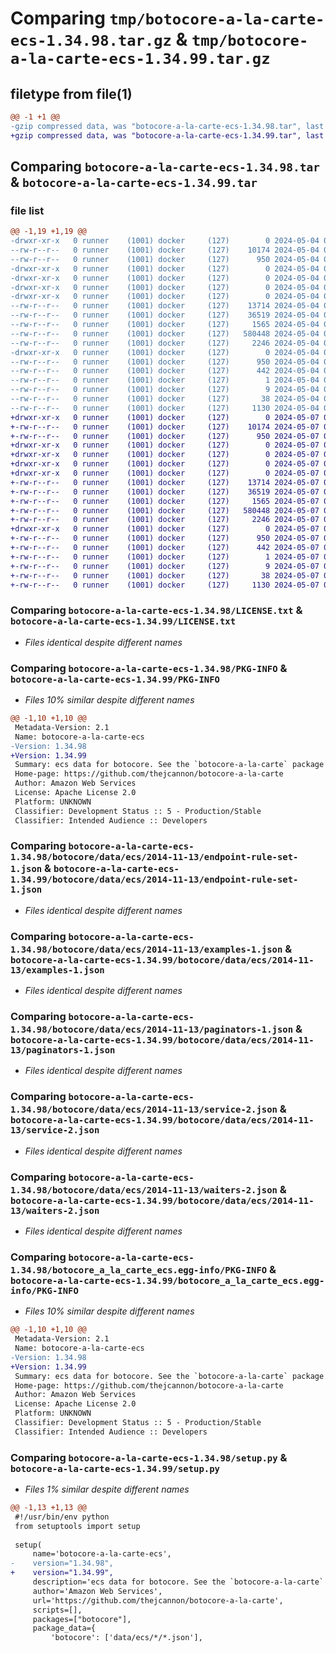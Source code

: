 # Comparing `tmp/botocore-a-la-carte-ecs-1.34.98.tar.gz` & `tmp/botocore-a-la-carte-ecs-1.34.99.tar.gz`

## filetype from file(1)

```diff
@@ -1 +1 @@
-gzip compressed data, was "botocore-a-la-carte-ecs-1.34.98.tar", last modified: Sat May  4 01:01:23 2024, max compression
+gzip compressed data, was "botocore-a-la-carte-ecs-1.34.99.tar", last modified: Tue May  7 01:02:25 2024, max compression
```

## Comparing `botocore-a-la-carte-ecs-1.34.98.tar` & `botocore-a-la-carte-ecs-1.34.99.tar`

### file list

```diff
@@ -1,19 +1,19 @@
-drwxr-xr-x   0 runner    (1001) docker     (127)        0 2024-05-04 01:01:23.238109 botocore-a-la-carte-ecs-1.34.98/
--rw-r--r--   0 runner    (1001) docker     (127)    10174 2024-05-04 01:01:22.000000 botocore-a-la-carte-ecs-1.34.98/LICENSE.txt
--rw-r--r--   0 runner    (1001) docker     (127)      950 2024-05-04 01:01:23.238109 botocore-a-la-carte-ecs-1.34.98/PKG-INFO
-drwxr-xr-x   0 runner    (1001) docker     (127)        0 2024-05-04 01:01:23.234109 botocore-a-la-carte-ecs-1.34.98/botocore/
-drwxr-xr-x   0 runner    (1001) docker     (127)        0 2024-05-04 01:01:23.234109 botocore-a-la-carte-ecs-1.34.98/botocore/data/
-drwxr-xr-x   0 runner    (1001) docker     (127)        0 2024-05-04 01:01:23.234109 botocore-a-la-carte-ecs-1.34.98/botocore/data/ecs/
-drwxr-xr-x   0 runner    (1001) docker     (127)        0 2024-05-04 01:01:23.238109 botocore-a-la-carte-ecs-1.34.98/botocore/data/ecs/2014-11-13/
--rw-r--r--   0 runner    (1001) docker     (127)    13714 2024-05-04 01:01:11.000000 botocore-a-la-carte-ecs-1.34.98/botocore/data/ecs/2014-11-13/endpoint-rule-set-1.json
--rw-r--r--   0 runner    (1001) docker     (127)    36519 2024-05-04 01:01:11.000000 botocore-a-la-carte-ecs-1.34.98/botocore/data/ecs/2014-11-13/examples-1.json
--rw-r--r--   0 runner    (1001) docker     (127)     1565 2024-05-04 01:01:11.000000 botocore-a-la-carte-ecs-1.34.98/botocore/data/ecs/2014-11-13/paginators-1.json
--rw-r--r--   0 runner    (1001) docker     (127)   580448 2024-05-04 01:01:11.000000 botocore-a-la-carte-ecs-1.34.98/botocore/data/ecs/2014-11-13/service-2.json
--rw-r--r--   0 runner    (1001) docker     (127)     2246 2024-05-04 01:01:11.000000 botocore-a-la-carte-ecs-1.34.98/botocore/data/ecs/2014-11-13/waiters-2.json
-drwxr-xr-x   0 runner    (1001) docker     (127)        0 2024-05-04 01:01:23.238109 botocore-a-la-carte-ecs-1.34.98/botocore_a_la_carte_ecs.egg-info/
--rw-r--r--   0 runner    (1001) docker     (127)      950 2024-05-04 01:01:23.000000 botocore-a-la-carte-ecs-1.34.98/botocore_a_la_carte_ecs.egg-info/PKG-INFO
--rw-r--r--   0 runner    (1001) docker     (127)      442 2024-05-04 01:01:23.000000 botocore-a-la-carte-ecs-1.34.98/botocore_a_la_carte_ecs.egg-info/SOURCES.txt
--rw-r--r--   0 runner    (1001) docker     (127)        1 2024-05-04 01:01:23.000000 botocore-a-la-carte-ecs-1.34.98/botocore_a_la_carte_ecs.egg-info/dependency_links.txt
--rw-r--r--   0 runner    (1001) docker     (127)        9 2024-05-04 01:01:23.000000 botocore-a-la-carte-ecs-1.34.98/botocore_a_la_carte_ecs.egg-info/top_level.txt
--rw-r--r--   0 runner    (1001) docker     (127)       38 2024-05-04 01:01:23.238109 botocore-a-la-carte-ecs-1.34.98/setup.cfg
--rw-r--r--   0 runner    (1001) docker     (127)     1130 2024-05-04 01:01:22.000000 botocore-a-la-carte-ecs-1.34.98/setup.py
+drwxr-xr-x   0 runner    (1001) docker     (127)        0 2024-05-07 01:02:25.232100 botocore-a-la-carte-ecs-1.34.99/
+-rw-r--r--   0 runner    (1001) docker     (127)    10174 2024-05-07 01:02:24.000000 botocore-a-la-carte-ecs-1.34.99/LICENSE.txt
+-rw-r--r--   0 runner    (1001) docker     (127)      950 2024-05-07 01:02:25.228100 botocore-a-la-carte-ecs-1.34.99/PKG-INFO
+drwxr-xr-x   0 runner    (1001) docker     (127)        0 2024-05-07 01:02:25.228100 botocore-a-la-carte-ecs-1.34.99/botocore/
+drwxr-xr-x   0 runner    (1001) docker     (127)        0 2024-05-07 01:02:25.228100 botocore-a-la-carte-ecs-1.34.99/botocore/data/
+drwxr-xr-x   0 runner    (1001) docker     (127)        0 2024-05-07 01:02:25.228100 botocore-a-la-carte-ecs-1.34.99/botocore/data/ecs/
+drwxr-xr-x   0 runner    (1001) docker     (127)        0 2024-05-07 01:02:25.228100 botocore-a-la-carte-ecs-1.34.99/botocore/data/ecs/2014-11-13/
+-rw-r--r--   0 runner    (1001) docker     (127)    13714 2024-05-07 01:02:10.000000 botocore-a-la-carte-ecs-1.34.99/botocore/data/ecs/2014-11-13/endpoint-rule-set-1.json
+-rw-r--r--   0 runner    (1001) docker     (127)    36519 2024-05-07 01:02:10.000000 botocore-a-la-carte-ecs-1.34.99/botocore/data/ecs/2014-11-13/examples-1.json
+-rw-r--r--   0 runner    (1001) docker     (127)     1565 2024-05-07 01:02:10.000000 botocore-a-la-carte-ecs-1.34.99/botocore/data/ecs/2014-11-13/paginators-1.json
+-rw-r--r--   0 runner    (1001) docker     (127)   580448 2024-05-07 01:02:10.000000 botocore-a-la-carte-ecs-1.34.99/botocore/data/ecs/2014-11-13/service-2.json
+-rw-r--r--   0 runner    (1001) docker     (127)     2246 2024-05-07 01:02:10.000000 botocore-a-la-carte-ecs-1.34.99/botocore/data/ecs/2014-11-13/waiters-2.json
+drwxr-xr-x   0 runner    (1001) docker     (127)        0 2024-05-07 01:02:25.228100 botocore-a-la-carte-ecs-1.34.99/botocore_a_la_carte_ecs.egg-info/
+-rw-r--r--   0 runner    (1001) docker     (127)      950 2024-05-07 01:02:25.000000 botocore-a-la-carte-ecs-1.34.99/botocore_a_la_carte_ecs.egg-info/PKG-INFO
+-rw-r--r--   0 runner    (1001) docker     (127)      442 2024-05-07 01:02:25.000000 botocore-a-la-carte-ecs-1.34.99/botocore_a_la_carte_ecs.egg-info/SOURCES.txt
+-rw-r--r--   0 runner    (1001) docker     (127)        1 2024-05-07 01:02:25.000000 botocore-a-la-carte-ecs-1.34.99/botocore_a_la_carte_ecs.egg-info/dependency_links.txt
+-rw-r--r--   0 runner    (1001) docker     (127)        9 2024-05-07 01:02:25.000000 botocore-a-la-carte-ecs-1.34.99/botocore_a_la_carte_ecs.egg-info/top_level.txt
+-rw-r--r--   0 runner    (1001) docker     (127)       38 2024-05-07 01:02:25.232100 botocore-a-la-carte-ecs-1.34.99/setup.cfg
+-rw-r--r--   0 runner    (1001) docker     (127)     1130 2024-05-07 01:02:24.000000 botocore-a-la-carte-ecs-1.34.99/setup.py
```

### Comparing `botocore-a-la-carte-ecs-1.34.98/LICENSE.txt` & `botocore-a-la-carte-ecs-1.34.99/LICENSE.txt`

 * *Files identical despite different names*

### Comparing `botocore-a-la-carte-ecs-1.34.98/PKG-INFO` & `botocore-a-la-carte-ecs-1.34.99/PKG-INFO`

 * *Files 10% similar despite different names*

```diff
@@ -1,10 +1,10 @@
 Metadata-Version: 2.1
 Name: botocore-a-la-carte-ecs
-Version: 1.34.98
+Version: 1.34.99
 Summary: ecs data for botocore. See the `botocore-a-la-carte` package for more info.
 Home-page: https://github.com/thejcannon/botocore-a-la-carte
 Author: Amazon Web Services
 License: Apache License 2.0
 Platform: UNKNOWN
 Classifier: Development Status :: 5 - Production/Stable
 Classifier: Intended Audience :: Developers
```

### Comparing `botocore-a-la-carte-ecs-1.34.98/botocore/data/ecs/2014-11-13/endpoint-rule-set-1.json` & `botocore-a-la-carte-ecs-1.34.99/botocore/data/ecs/2014-11-13/endpoint-rule-set-1.json`

 * *Files identical despite different names*

### Comparing `botocore-a-la-carte-ecs-1.34.98/botocore/data/ecs/2014-11-13/examples-1.json` & `botocore-a-la-carte-ecs-1.34.99/botocore/data/ecs/2014-11-13/examples-1.json`

 * *Files identical despite different names*

### Comparing `botocore-a-la-carte-ecs-1.34.98/botocore/data/ecs/2014-11-13/paginators-1.json` & `botocore-a-la-carte-ecs-1.34.99/botocore/data/ecs/2014-11-13/paginators-1.json`

 * *Files identical despite different names*

### Comparing `botocore-a-la-carte-ecs-1.34.98/botocore/data/ecs/2014-11-13/service-2.json` & `botocore-a-la-carte-ecs-1.34.99/botocore/data/ecs/2014-11-13/service-2.json`

 * *Files identical despite different names*

### Comparing `botocore-a-la-carte-ecs-1.34.98/botocore/data/ecs/2014-11-13/waiters-2.json` & `botocore-a-la-carte-ecs-1.34.99/botocore/data/ecs/2014-11-13/waiters-2.json`

 * *Files identical despite different names*

### Comparing `botocore-a-la-carte-ecs-1.34.98/botocore_a_la_carte_ecs.egg-info/PKG-INFO` & `botocore-a-la-carte-ecs-1.34.99/botocore_a_la_carte_ecs.egg-info/PKG-INFO`

 * *Files 10% similar despite different names*

```diff
@@ -1,10 +1,10 @@
 Metadata-Version: 2.1
 Name: botocore-a-la-carte-ecs
-Version: 1.34.98
+Version: 1.34.99
 Summary: ecs data for botocore. See the `botocore-a-la-carte` package for more info.
 Home-page: https://github.com/thejcannon/botocore-a-la-carte
 Author: Amazon Web Services
 License: Apache License 2.0
 Platform: UNKNOWN
 Classifier: Development Status :: 5 - Production/Stable
 Classifier: Intended Audience :: Developers
```

### Comparing `botocore-a-la-carte-ecs-1.34.98/setup.py` & `botocore-a-la-carte-ecs-1.34.99/setup.py`

 * *Files 1% similar despite different names*

```diff
@@ -1,13 +1,13 @@
 #!/usr/bin/env python
 from setuptools import setup
 
 setup(
     name='botocore-a-la-carte-ecs',
-    version="1.34.98",
+    version="1.34.99",
     description='ecs data for botocore. See the `botocore-a-la-carte` package for more info.',
     author='Amazon Web Services',
     url='https://github.com/thejcannon/botocore-a-la-carte',
     scripts=[],
     packages=["botocore"],
     package_data={
         'botocore': ['data/ecs/*/*.json'],
```

